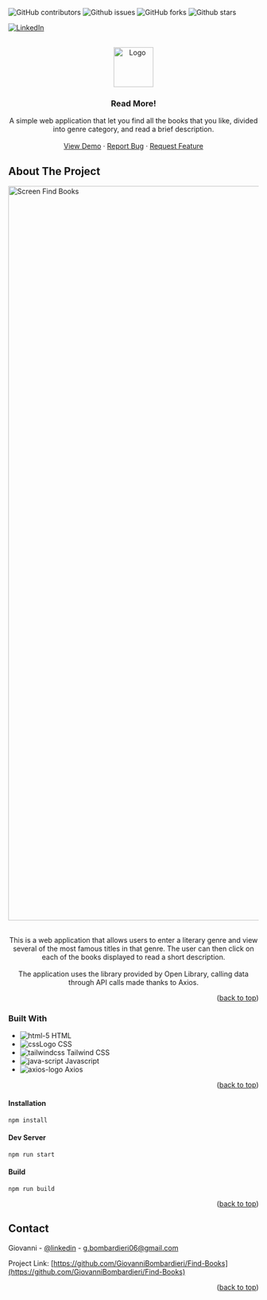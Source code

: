 <a id="readme-top"></a>

![GitHub contributors](https://img.shields.io/github/contributors/giovanniBombardieri/Find-Books)
![Github issues](https://img.shields.io/github/issues/giovanniBombardieri/Find-Books)
![GitHub forks](https://img.shields.io/github/forks/giovanniBombardieri/Find-Books?style=flat)
![Github stars](https://img.shields.io/github/stars/giovanniBombardieri/Find-Books?style=flat&color=%23EF2D5E)

[![LinkedIn](https://img.shields.io/badge/LinkedIn-0077B5?style=for-the-badge&logo=linkedin&logoColor=white)](https://www.linkedin.com/in/giovanni-bombardieri-13ba7021b/)

<!-- PROJECT LOGO -->
<br />
<div align="center">
  <a href="https://github.com/GiovanniBombardieri/Find-Books">
    <img src="src/img/book-icon.ico" alt="Logo" width="80" height="80">
  </a>

  <h3 align="center">Read More!</h3>

  <p align="center">
    A simple web application that let you find all the books that you like, divided into genre category, and read a brief description.
    <br />
    <br />
    <a href="https://github.com/GiovanniBombardieri/Find-Books">View Demo</a>
    ·
    <a href="https://github.com/GiovanniBombardieri/Find-Books/issues/new?labels=bug&template=bug-report---.md">Report Bug</a>
    ·
    <a href="https://github.com/GiovanniBombardieri/Find-Books/issues/new?labels=enhancement&template=feature-request---.md">Request Feature</a>
  </p>
</div>

<!-- ABOUT THE PROJECT -->

## About The Project

<img width="1477" alt="Screen Find Books" src="https://github.com/user-attachments/assets/96276542-542d-4c4f-ae57-b004d8256102" align="center">
<br />
<br />
<p align="center">This is a web application that allows users to enter a literary genre and view several of the most famous titles in that genre.
The user can then click on each of the books displayed to read a short description.
<br />
<br />
The application uses the library provided by Open Library, calling data through API calls made thanks to Axios.</p>

<p align="right">(<a href="#start">back to top</a>)</p>

<!-- BUILT WITH -->

### Built With

- ![html-5](https://github.com/user-attachments/assets/7a9e8644-056d-409d-868f-d00bb539ad89) HTML
- ![cssLogo](https://github.com/user-attachments/assets/7a4bdbdb-2eb3-4bd6-90e8-315ad8c41b70) CSS
- ![tailwindcss](https://github.com/user-attachments/assets/23a93f9e-7434-4531-9cd9-90c3a00f8192) Tailwind CSS
- ![java-script](https://github.com/user-attachments/assets/f81b6c9a-1964-4004-aa54-e44b0101d9cb) Javascript
- ![axios-logo](https://github.com/user-attachments/assets/56570be8-c67a-4cab-bbe4-ff64bde3bf24) Axios

<p align="right">(<a href="#start">back to top</a>)</p>

<!-- INSTALLATION -->

#### Installation
```
npm install
```
#### Dev Server
```
npm run start
```
#### Build
```
npm run build
```

<p align="right">(<a href="#start">back to top</a>)</p>

<!-- CONTACT -->

## Contact

Giovanni - [@linkedin](https://www.linkedin.com/in/giovanni-bombardieri-13ba7021b/) - g.bombardieri06@gmail.com

Project Link: [https://github.com/GiovanniBombardieri/Find-Books](https://github.com/GiovanniBombardieri/Find-Books)

<p align="right">(<a href="#start">back to top</a>)</p>

